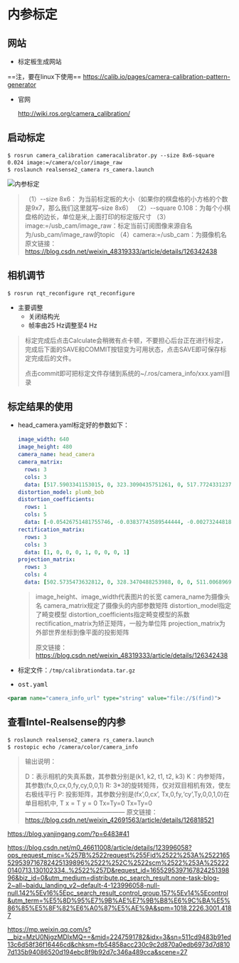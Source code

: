 # 内参标定
## 网站
- 标定板生成网站

==注，要在linux下使用==
<https://calib.io/pages/camera-calibration-pattern-generator>

- 官网

  http://wiki.ros.org/camera_calibration/

## 启动标定
```shell
$ rosrun camera_calibration cameracalibrator.py --size 8x6-square 0.024 image:=/camera/color/image_raw
$ roslaunch realsense2_camera rs_camera.launch
```
![内参标定](..\..\..\..\assets\48_内参标定.png)

> （1）--size 8x6： 为当前标定板的大小（如果你的棋盘格的小方格的个数是9x7，那么我们这里就写–size 8x6）
> （2）--square 0.108：为每个小棋盘格的边长，单位是米,上面打印的标定版尺寸
> （3）image:=/usb_cam/image_raw：标定当前订阅图像来源自名为/usb_cam/image_raw的topic
> （4）camera:=/usb_cam：为摄像机名
> 原文链接：https://blog.csdn.net/weixin_48319333/article/details/126342438

## 相机调节

```shell
$ rosrun rqt_reconfigure rqt_reconfigure
```

- 主要调整
  - 关闭结构光
  - 帧率由25 Hz调整至4 Hz

> 标定完成后点击Calculate会稍微有点卡顿，不要担心后台正在进行标定，完成后下面的SAVE和COMMIT按钮变为可用状态，点击SAVE即可保存标定完成后的文件。
>
> 点击commit即可把标定文件存储到系统的~/.ros/camera_info/xxx.yaml目录

## 标定结果的使用

- head_camera.yaml标定好的参数如下：

  ```yaml
  image_width: 640
  image_height: 480
  camera_name: head_camera
  camera_matrix:
    rows: 3
    cols: 3
    data: [517.5903341153015, 0, 323.3090435751261, 0, 517.7724331237808, 255.469742969125, 0, 0, 1]
  distortion_model: plumb_bob
  distortion_coefficients:
    rows: 1
    cols: 5
    data: [-0.05426751481755746, -0.03837743589544444, -0.002732448183023058, 0.007057077502912143, 0]
  rectification_matrix:
    rows: 3
    cols: 3
    data: [1, 0, 0, 0, 1, 0, 0, 0, 1]
  projection_matrix:
    rows: 3
    cols: 4
    data: [502.5735473632812, 0, 328.3470488253988, 0, 0, 511.0068969726562, 254.9924938559434, 0, 0, 0, 1, 0]```
  ```

  

  > image_height、image_width代表图片的长宽 camera_name为摄像头名
  > camera_matrix规定了摄像头的内部参数矩阵
  > distortion_model指定了畸变模型
  > distortion_coefficients指定畸变模型的系数
  > rectification_matrix为矫正矩阵，一般为单位阵
  > projection_matrix为外部世界坐标到像平面的投影矩阵
  >
  > 原文链接：https://blog.csdn.net/weixin_48319333/article/details/126342438
- 标定文件：`/tmp/calibrationdata.tar.gz`
- <kbd>ost.yaml</kbd>

```xml
<param name="camera_info_url" type="string" value="file://$(find)">
```

## 查看Intel-Realsense的内参

```shell
$ roslaunch realsense2_camera rs_camera.launch
$ rostopic echo /camera/color/camera_info
```

> 输出说明：
>
> D：表示相机的失真系数，其参数分别是(k1, k2, t1, t2, k3)
> K：内参矩阵，其参数(fx,0,cx,0,fy,cy,0,0,1)
> R: 3*3的旋转矩阵，仅对双目相机有效，使左右极线平行
> P: 投影矩阵，其参数分别是(fx’,0,cx’, Tx,0,fy,‘cy’,Ty,0,0,1,0)在单目相机中, T x = T y = 0 Tx=Ty=0 Tx=Ty=0
> ————————————————
> 原文链接：https://blog.csdn.net/weixin_42691563/article/details/126818521

https://blog.yanjingang.com/?p=6483#41

https://blog.csdn.net/m0_46611008/article/details/123996058?ops_request_misc=%257B%2522request%255Fid%2522%253A%2522165529539716782425139896%2522%252C%2522scm%2522%253A%252220140713.130102334..%2522%257D&request_id=165529539716782425139896&biz_id=0&utm_medium=distribute.pc_search_result.none-task-blog-2~all~baidu_landing_v2~default-4-123996058-null-null.142%5Ev16%5Epc_search_result_control_group,157%5Ev14%5Econtrol&utm_term=%E5%8D%95%E7%9B%AE%E7%9B%B8%E6%9C%BA%E5%86%85%E5%8F%82%E6%A0%87%E5%AE%9A&spm=1018.2226.3001.4187

https://mp.weixin.qq.com/s?__biz=MzU0NjgzMDIxMQ==&mid=2247591782&idx=3&sn=511cd9483b91ed13c6d58f36f16446cd&chksm=fb54858acc230c9c2d870a0edb6973d7d8107d135b94086520d194ebc8f9b92d7c346a489cca&scene=27

